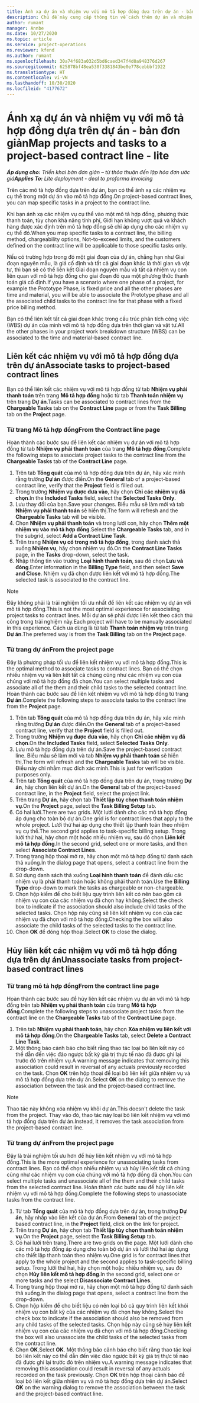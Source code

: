 ```yaml
---
title: Ánh xạ dự án và nhiệm vụ với mô tả hợp đồng dựa trên dự án - bản đơn giản
description: Chủ đề này cung cấp thông tin về cách thêm dự án và nhiệm vụ vào một mô tả hợp đồng cũng như cách xóa.
author: rumant
manager: Annbe
ms.date: 10/27/2020
ms.topic: article
ms.service: project-operations
ms.reviewer: kfend
ms.author: rumant
ms.openlocfilehash: 30a74f683a032d5bd6caed347f4d0a948376d267
ms.sourcegitcommit: 625878bf48ea530f3381843be0e778cebbbf1922
ms.translationtype: HT
ms.contentlocale: vi-VN
ms.lasthandoff: 10/30/2020
ms.locfileid: "4177672"
---
```

# <a name="map-projects-and-tasks-to-a-project-based-contract-line---lite"></a><span data-ttu-id="315cc-103">Ánh xạ dự án và nhiệm vụ với mô tả hợp đồng dựa trên dự án - bản đơn giản</span><span class="sxs-lookup"><span data-stu-id="315cc-103">Map projects and tasks to a project-based contract line - lite</span></span>

<span data-ttu-id="315cc-104">_**Áp dụng cho:** Triển khai bản đơn giản – từ thỏa thuận đến lập hóa đơn ước giá_</span><span class="sxs-lookup"><span data-stu-id="315cc-104">_**Applies To:** Lite deployment - deal to proforma invoicing_</span></span>

<span data-ttu-id="315cc-105">Trên các mô tả hợp đồng dựa trên dự án, bạn có thể ánh xạ các nhiệm vụ cụ thể trong một dự án vào mô tả hợp đồng.</span><span class="sxs-lookup"><span data-stu-id="315cc-105">On project-based contract lines, you can map specific tasks in a project to the contract line.</span></span>

<span data-ttu-id="315cc-106">Khi bạn ánh xạ các nhiệm vụ cụ thể vào một mô tả hợp đồng, phương thức thanh toán, tùy chọn khả năng tính phí, Giới hạn không vượt quá và khách hàng được xác định trên mô tả hợp đồng sẽ chỉ áp dụng cho các nhiệm vụ cụ thể đó.</span><span class="sxs-lookup"><span data-stu-id="315cc-106">When you map specific tasks to a contract line, the billing method, chargeability options, Not-to-exceed limits, and the customers defined on the contract line will be applicable to those specific tasks only.</span></span>

<span data-ttu-id="315cc-107">Nếu có trường hợp trong đó một giai đoạn của dự án, chẳng hạn như Giai đoạn nguyên mẫu, là giá cố định và tất cả giai đoạn khác là thời gian và vật tư, thì bạn sẽ có thể liên kết Giai đoạn nguyên mẫu và tất cả nhiệm vụ con liên quan với mô tả hợp đồng cho giai đoạn đó qua một phương thức thanh toán giá cố định.</span><span class="sxs-lookup"><span data-stu-id="315cc-107">If you have a scenario where one phase of a project, for example the Prototype Phase, is fixed price and all the other phases are time and material, you will be able to associate the Prototype phase and all the associated child tasks to the contract line for that phase with a fixed price billing method.</span></span>

<span data-ttu-id="315cc-108">Bạn có thể liên kết tất cả giai đoạn khác trong cấu trúc phân tích công việc (WBS) dự án của mình với mô tả hợp đồng dựa trên thời gian và vật tư.</span><span class="sxs-lookup"><span data-stu-id="315cc-108">All the other phases in your project work breakdown structure (WBS) can be associated to the time and material-based contract line.</span></span>

## <a name="associate-tasks-to-project-based-contract-lines"></a><span data-ttu-id="315cc-109">Liên kết các nhiệm vụ với mô tả hợp đồng dựa trên dự án</span><span class="sxs-lookup"><span data-stu-id="315cc-109">Associate tasks to project-based contract lines</span></span>

<span data-ttu-id="315cc-110">Bạn có thể liên kết các nhiệm vụ với mô tả hợp đồng từ tab **Nhiệm vụ phải thanh toán** trên trang **Mô tả hợp đồng** hoặc từ tab **Thanh toán nhiệm vụ** trên trang **Dự án**.</span><span class="sxs-lookup"><span data-stu-id="315cc-110">Tasks can be associated to contract lines from the **Chargeable Tasks** tab on the **Contract Line** page or from the **Task Billing** tab on the **Project** page.</span></span>

### <a name="from-the-contract-line-page"></a><span data-ttu-id="315cc-111">Từ trang Mô tả hợp đồng</span><span class="sxs-lookup"><span data-stu-id="315cc-111">From the Contract line page</span></span>

<span data-ttu-id="315cc-112">Hoàn thành các bước sau để liên kết các nhiệm vụ dự án với mô tả hợp đồng từ tab **Nhiệm vụ phải thanh toán** của trang **Mô tả hợp đồng**.</span><span class="sxs-lookup"><span data-stu-id="315cc-112">Complete the following steps to associate project tasks to the contract line from the **Chargeable Tasks** tab of the **Contract Line** page.</span></span>

1. <span data-ttu-id="315cc-113">Trên tab **Tổng quát** của mô tả hợp đồng dựa trên dự án, hãy xác minh rằng trường **Dự án** được điền.</span><span class="sxs-lookup"><span data-stu-id="315cc-113">On the **General** tab of a project-based contract line, verify that the **Project** field is filled out.</span></span>
2. <span data-ttu-id="315cc-114">Trong trường **Nhiệm vụ được đưa vào**, hãy chọn **Chỉ các nhiệm vụ đã chọn**.</span><span class="sxs-lookup"><span data-stu-id="315cc-114">In the **Included Tasks** field, select the **Selected Tasks Only**.</span></span>
3. <span data-ttu-id="315cc-115">Lưu thay đổi của bạn.</span><span class="sxs-lookup"><span data-stu-id="315cc-115">Save your changes.</span></span> <span data-ttu-id="315cc-116">Biểu mẫu sẽ làm mới và tab **Nhiệm vụ phải thanh toán** sẽ hiển thị.</span><span class="sxs-lookup"><span data-stu-id="315cc-116">The form will refresh and the **Chargeable Tasks** tab will be visible.</span></span>
4. <span data-ttu-id="315cc-117">Chọn **Nhiệm vụ phải thanh toán** và trong lưới con, hãy chọn **Thêm một nhiệm vụ vào mô tả hợp đồng**.</span><span class="sxs-lookup"><span data-stu-id="315cc-117">Select the **Chargeable Tasks** tab, and in the subgrid, select **Add a Contract Line Task**.</span></span>
5. <span data-ttu-id="315cc-118">Trên trang **Nhiệm vụ có trong mô tả hợp đồng**, trong danh sách thả xuống **Nhiệm vụ**, hãy chọn nhiệm vụ đó.</span><span class="sxs-lookup"><span data-stu-id="315cc-118">On the **Contract Line Tasks** page, in the **Tasks** drop-down, select the task.</span></span> 
6. <span data-ttu-id="315cc-119">Nhập thông tin vào trường **Loại hình thanh toán**, sau đó chọn **Lưu và đóng**.</span><span class="sxs-lookup"><span data-stu-id="315cc-119">Enter information in the **Billing Type** field, and then select **Save and Close**.</span></span> <span data-ttu-id="315cc-120">Nhiệm vụ đã chọn được liên kết với mô tả hợp đồng.</span><span class="sxs-lookup"><span data-stu-id="315cc-120">The selected task is associated to the contract line.</span></span>

> [!NOTE]
> <span data-ttu-id="315cc-121">Đây không phải là trải nghiệm tối ưu nhất để liên kết các nhiệm vụ dự án với mô tả hợp đồng.</span><span class="sxs-lookup"><span data-stu-id="315cc-121">This is not the most optimal experience for associating project tasks to contract lines.</span></span> <span data-ttu-id="315cc-122">Mỗi dự án sẽ phải được liên kết theo cách thủ công trong trải nghiệm này.</span><span class="sxs-lookup"><span data-stu-id="315cc-122">Each project will have to be manually associated in this experience.</span></span> <span data-ttu-id="315cc-123">Cách ưa dùng là từ tab **Thanh toán nhiệm vụ** trên trang **Dự án**.</span><span class="sxs-lookup"><span data-stu-id="315cc-123">The preferred way is from the **Task Billing** tab on the **Project** page.</span></span>

### <a name="from-the-project-page"></a><span data-ttu-id="315cc-124">Từ trang dự án</span><span class="sxs-lookup"><span data-stu-id="315cc-124">From the project page</span></span>

<span data-ttu-id="315cc-125">Đây là phương pháp tối ưu để liên kết nhiệm vụ với mô tả hợp đồng.</span><span class="sxs-lookup"><span data-stu-id="315cc-125">This is the optimal method to associate tasks to contract lines.</span></span> <span data-ttu-id="315cc-126">Bạn có thể chọn nhiều nhiệm vụ và liên kết tất cả chúng cũng như các nhiệm vụ con của chúng với mô tả hợp đồng đã chọn.</span><span class="sxs-lookup"><span data-stu-id="315cc-126">You can select multiple tasks and associate all of the them and their child tasks to the selected contract line.</span></span> <span data-ttu-id="315cc-127">Hoàn thành các bước sau để liên kết nhiệm vụ với mô tả hợp đồng từ trang **Dự án**.</span><span class="sxs-lookup"><span data-stu-id="315cc-127">Complete the following steps to associate tasks to the contract line from the **Project** page.</span></span>

1. <span data-ttu-id="315cc-128">Trên tab **Tổng quát** của mô tả hợp đồng dựa trên dự án, hãy xác minh rằng trường **Dự án** được điền.</span><span class="sxs-lookup"><span data-stu-id="315cc-128">On the **General** tab of a project-based contract line, verify that the **Project** field is filled out.</span></span>
2. <span data-ttu-id="315cc-129">Trong trường **Nhiệm vụ được đưa vào**, hãy chọn **Chỉ các nhiệm vụ đã chọn**.</span><span class="sxs-lookup"><span data-stu-id="315cc-129">On the **Included Tasks** field, select **Selected Tasks Only**.</span></span>
3. <span data-ttu-id="315cc-130">Lưu mô tả hợp đồng dựa trên dự án.</span><span class="sxs-lookup"><span data-stu-id="315cc-130">Save the project-based contract line.</span></span> <span data-ttu-id="315cc-131">Biểu mẫu sẽ làm mới và tab **Nhiệm vụ phải thanh toán** sẽ hiển thị.</span><span class="sxs-lookup"><span data-stu-id="315cc-131">The form will refresh and the **Chargeable Tasks** tab will be visible.</span></span> <span data-ttu-id="315cc-132">Điều này chỉ nhằm mục đích xác minh.</span><span class="sxs-lookup"><span data-stu-id="315cc-132">This is just for verification purposes only.</span></span>
4. <span data-ttu-id="315cc-133">Trên tab **Tổng quát** của mô tả hợp đồng dựa trên dự án, trong trường **Dự án**, hãy chọn liên kết dự án.</span><span class="sxs-lookup"><span data-stu-id="315cc-133">On the **General** tab of the project-based contract line, in the **Project** field, select the project link.</span></span>
5. <span data-ttu-id="315cc-134">Trên trang **Dự án**, hãy chọn tab **Thiết lập tùy chọn thanh toán nhiệm vụ**.</span><span class="sxs-lookup"><span data-stu-id="315cc-134">On the **Project** page, select the **Task Billing Setup** tab.</span></span>
6. <span data-ttu-id="315cc-135">Có hai lưới.</span><span class="sxs-lookup"><span data-stu-id="315cc-135">There are two grids.</span></span> <span data-ttu-id="315cc-136">Một lưới dành cho các mô tả hợp đồng áp dụng cho toàn bộ dự án.</span><span class="sxs-lookup"><span data-stu-id="315cc-136">One grid is for contract lines that apply to the whole project.</span></span> <span data-ttu-id="315cc-137">Lưới thứ hai áp dụng cho thiết lập thanh toán theo nhiệm vụ cụ thể.</span><span class="sxs-lookup"><span data-stu-id="315cc-137">The second grid applies to task-specific billing setup.</span></span> <span data-ttu-id="315cc-138">Trong lưới thứ hai, hãy chọn một hoặc nhiều nhiệm vụ, sau đó chọn **Liên kết mô tả hợp đồng**.</span><span class="sxs-lookup"><span data-stu-id="315cc-138">In the second grid, select one or more tasks, and then select **Associate Contract Lines**.</span></span>
7. <span data-ttu-id="315cc-139">Trong trang hộp thoại mở ra, hãy chọn một mô tả hợp đồng từ danh sách thả xuống.</span><span class="sxs-lookup"><span data-stu-id="315cc-139">In the dialog page that opens, select a contract line from the drop-down.</span></span>
8. <span data-ttu-id="315cc-140">Sử dụng danh sách thả xuống **Loại hình thanh toán** để đánh dấu các nhiệm vụ là phải thanh toán hoặc không phải thanh toán.</span><span class="sxs-lookup"><span data-stu-id="315cc-140">Use the **Billing Type** drop-down to mark the tasks as chargeable or non-chargeable.</span></span>
9. <span data-ttu-id="315cc-141">Chọn hộp kiểm để cho biết liệu quy trình liên kết có nên bao gồm cả nhiệm vụ con của các nhiệm vụ đã chọn hay không.</span><span class="sxs-lookup"><span data-stu-id="315cc-141">Select the check box to indicate if the association should also include child tasks of the selected tasks.</span></span> <span data-ttu-id="315cc-142">Chọn hộp này cũng sẽ liên kết nhiệm vụ con của các nhiệm vụ đã chọn với mô tả hợp đồng.</span><span class="sxs-lookup"><span data-stu-id="315cc-142">Checking the box will also associate the child tasks of the selected tasks to the contract line.</span></span>
10. <span data-ttu-id="315cc-143">Chọn **OK** để đóng hộp thoại.</span><span class="sxs-lookup"><span data-stu-id="315cc-143">Select **OK** to close the dialog.</span></span>

## <a name="unassociate-tasks-from-project-based-contract-lines"></a><span data-ttu-id="315cc-144">Hủy liên kết các nhiệm vụ với mô tả hợp đồng dựa trên dự án</span><span class="sxs-lookup"><span data-stu-id="315cc-144">Unassociate tasks from project-based contract lines</span></span>

### <a name="from-the-contract-line-page"></a><span data-ttu-id="315cc-145">Từ trang mô tả hợp đồng</span><span class="sxs-lookup"><span data-stu-id="315cc-145">From the contract line page</span></span>

<span data-ttu-id="315cc-146">Hoàn thành các bước sau để hủy liên kết các nhiệm vụ dự án với mô tả hợp đồng trên tab **Nhiệm vụ phải thanh toán** của trang **Mô tả hợp đồng**.</span><span class="sxs-lookup"><span data-stu-id="315cc-146">Complete the following steps to unassociate project tasks from the contract line on the **Chargeable Tasks** tab of the **Contract Line** page.</span></span>

1. <span data-ttu-id="315cc-147">Trên tab **Nhiệm vụ phải thanh toán**, hãy chọn **Xóa nhiệm vụ liên kết với mô tả hợp đồng**.</span><span class="sxs-lookup"><span data-stu-id="315cc-147">On the **Chargeable Tasks** tab, select **Delete a Contract Line Task**.</span></span>
2. <span data-ttu-id="315cc-148">Một thông báo cảnh báo cho biết rằng thao tác loại bỏ liên kết này có thể dẫn đến việc đảo ngược bất kỳ giá trị thực tế nào đã được ghi lại trước đó trên nhiệm vụ.</span><span class="sxs-lookup"><span data-stu-id="315cc-148">A warning message indicates that removing this association could result in reversal of any actuals previously recorded on the task.</span></span> <span data-ttu-id="315cc-149">Chọn **OK** trên hộp thoại để loại bỏ liên kết giữa nhiệm vụ và mô tả hợp đồng dựa trên dự án.</span><span class="sxs-lookup"><span data-stu-id="315cc-149">Select **OK** on the dialog to remove the association between the task and the project-based contract line.</span></span> 

> [!NOTE]
> <span data-ttu-id="315cc-150">Thao tác này không xóa nhiệm vụ khỏi dự án.</span><span class="sxs-lookup"><span data-stu-id="315cc-150">This doesn't delete the task from the project.</span></span> <span data-ttu-id="315cc-151">Thay vào đó, thao tác này loại bỏ liên kết nhiệm vụ với mô tả hợp đồng dựa trên dự án.</span><span class="sxs-lookup"><span data-stu-id="315cc-151">Instead, it removes the task association from the project-based contract line.</span></span>

### <a name="from-the-project-page"></a><span data-ttu-id="315cc-152">Từ trang dự án</span><span class="sxs-lookup"><span data-stu-id="315cc-152">From the project page</span></span>

<span data-ttu-id="315cc-153">Đây là trải nghiệm tối ưu hơn để hủy liên kết nhiệm vụ với mô tả hợp đồng.</span><span class="sxs-lookup"><span data-stu-id="315cc-153">This is the more optimal experience for unassociating tasks from contract lines.</span></span> <span data-ttu-id="315cc-154">Bạn có thể chọn nhiều nhiệm vụ và hủy liên kết tất cả chúng cũng như các nhiệm vụ con của chúng với mô tả hợp đồng đã chọn.</span><span class="sxs-lookup"><span data-stu-id="315cc-154">You can select multiple tasks and unassociate all of the them and their child tasks from the selected contract line.</span></span> <span data-ttu-id="315cc-155">Hoàn thành các bước sau để hủy liên kết nhiệm vụ với mô tả hợp đồng.</span><span class="sxs-lookup"><span data-stu-id="315cc-155">Complete the following steps to unassociate tasks from the contract line.</span></span>

1. <span data-ttu-id="315cc-156">Từ tab **Tổng quát** của mô tả hợp đồng dựa trên dự án, trong trường **Dự án**, hãy nhấp vào liên kết của dự án.</span><span class="sxs-lookup"><span data-stu-id="315cc-156">From **General** tab of the project-based contract line, in the **Project** field, click on the link for project.</span></span>
2. <span data-ttu-id="315cc-157">Trên trang **Dự án**, hãy chọn tab **Thiết lập tùy chọn thanh toán nhiệm vụ**.</span><span class="sxs-lookup"><span data-stu-id="315cc-157">On the **Project** page, select the **Task Billing Setup** tab.</span></span>
3. <span data-ttu-id="315cc-158">Có hai lưới trên trang.</span><span class="sxs-lookup"><span data-stu-id="315cc-158">There are two grids on the page.</span></span> <span data-ttu-id="315cc-159">Một lưới dành cho các mô tả hợp đồng áp dụng cho toàn bộ dự án và lưới thứ hai áp dụng cho thiết lập thanh toán theo nhiệm vụ.</span><span class="sxs-lookup"><span data-stu-id="315cc-159">One grid is for contract lines that apply to the whole project and the second applies to task-specific billing setup.</span></span> <span data-ttu-id="315cc-160">Trong lưới thứ hai, hãy chọn một hoặc nhiều nhiệm vụ, sau đó chọn **Hủy liên kết mô tả hợp đồng**.</span><span class="sxs-lookup"><span data-stu-id="315cc-160">In the second grid, select one or more tasks and the select **Disassociate Contract Lines**.</span></span>
4. <span data-ttu-id="315cc-161">Trong trang hộp thoại mở ra, hãy chọn một mô tả hợp đồng từ danh sách thả xuống.</span><span class="sxs-lookup"><span data-stu-id="315cc-161">In the  dialog page that opens, select a contract line from the drop-down.</span></span>
5. <span data-ttu-id="315cc-162">Chọn hộp kiểm để cho biết liệu có nên loại bỏ cả quy trình liên kết khỏi nhiệm vụ con bất kỳ của các nhiệm vụ đã chọn hay không.</span><span class="sxs-lookup"><span data-stu-id="315cc-162">Select the check box to indicate if the association should also be removed from any child tasks of the selected tasks.</span></span> <span data-ttu-id="315cc-163">Chọn hộp này cũng sẽ hủy liên kết nhiệm vụ con của các nhiệm vụ đã chọn với mô tả hợp đồng.</span><span class="sxs-lookup"><span data-stu-id="315cc-163">Checking the box will also unassociate the child tasks of the selected tasks from the contract line.</span></span>
6. <span data-ttu-id="315cc-164">Chọn **OK**.</span><span class="sxs-lookup"><span data-stu-id="315cc-164">Select **OK**.</span></span> <span data-ttu-id="315cc-165">Một thông báo cảnh báo cho biết rằng thao tác loại bỏ liên kết này có thể dẫn đến việc đảo ngược bất kỳ giá trị thực tế nào đã được ghi lại trước đó trên nhiệm vụ.</span><span class="sxs-lookup"><span data-stu-id="315cc-165">A warning message indicates that removing this association could result in reversal of any actuals recorded on the task previously.</span></span> <span data-ttu-id="315cc-166">Chọn **OK** trên hộp thoại cảnh báo để loại bỏ liên kết giữa nhiệm vụ và mô tả hợp đồng dựa trên dự án.</span><span class="sxs-lookup"><span data-stu-id="315cc-166">Select **OK** on the warning dialog to remove the association between the task and the project-based contract line.</span></span>
